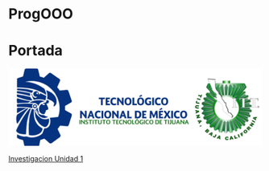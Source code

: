 # ProgOOO


# Portada
![](./ParadigmaOO/img/TecNM-ITT-sgc-2018-color-scaled-e1646127126124-1536x469.jpg "Tec logo")

[Investigacion Unidad 1](./ParadigmaOO/ar.md)